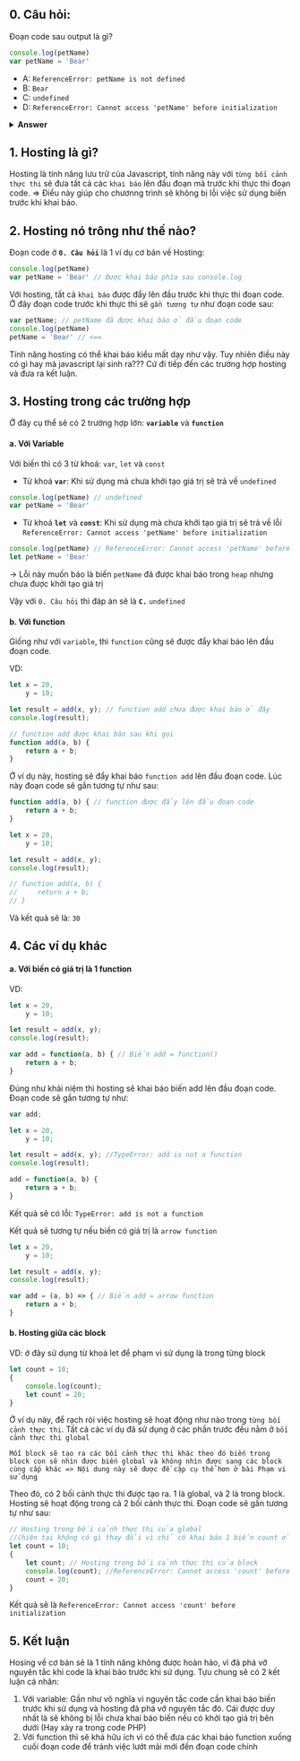 ## 0. Câu hỏi:
Đoạn code sau output là gì?
``` javascript
console.log(petName)
var petName = 'Bear'
```

- A: `ReferenceError: petName is not defined`
- B: `Bear`
- C: `undefined`
- D: `ReferenceError: Cannot access 'petName' before initialization`
<details><summary><b>Answer</b></summary>
C
</details>

## 1. Hosting là gì?
Hosting là tính năng lưu trữ của Javascript, tính năng này với `từng bối cảnh thực thi` sẽ đưa tất cả các `khai báo` lên đầu đoạn mã trước khi thực thi đoạn code.
=> Điều này giúp cho chươnng trình sẽ không bị lỗi việc sử dụng biến trước khi khai báo.

## 2. Hosting nó trông như thế nào?
Đoạn code ở <b>`0. Câu hỏi`</b> là 1 ví dụ cơ bản về Hosting:
```javascript
console.log(petName)
var petName = 'Bear' // Được khai báo phía sau console.log
```
Với hosting, tất cả `khai báo` được đẩy lên đầu trước khi thực thi đoạn code. Ở đây đoạn code trước khi thực thi sẽ `gần tương tự` như đoạn code sau:
```javascript
var petName; // petName đã được khai báo ở đầu đoạn code
console.log(petName)
petName = 'Bear' // <==
```
Tính năng hosting có thể khai báo kiểu mất dạy như vậy. Tuy nhiên điều này có gì hay mà javascript lại sinh ra??? Cứ đi tiếp đến các trường hợp hosting và đưa ra kết luận.

## 3. Hosting trong các trường hợp
Ở đây cụ thể sẽ có 2 trường hợp lớn: <b>`variable`</b> và <b>`function`</b>
#### a. Với Variable
Với biến thì có 3 từ khoá: `var`, `let` và `const`
- Từ khoá <b>`var`</b>:
Khi sử dụng mà chưa khởi tạo giá trị sẽ trả về `undefined`
```javascript
console.log(petName) // undefined
var petName = 'Bear'
```
- Từ khoá <b>`let`</b> và <b>`const`</b>:
Khi sử dụng mà chưa khởi tạo giá trị sẽ trả về lỗi `ReferenceError: Cannot access 'petName' before initialization`
```javascript
console.log(petName) // ReferenceError: Cannot access 'petName' before initialization
let petName = 'Bear'
```

-> Lỗi này muốn báo là biến `petName` đã được khai báo trong `heap` nhưng chưa được khởi tạo giá trị

Vậy với `0. Câu hỏi` thì đáp án sẽ là <b>`C.`</b> `undefined`

#### b. Với function
Giống như với `variable`, thì `function` cũng sẽ được đẩy khai báo lên đầu đoạn code.

VD: 
```javascript
let x = 20,
    y = 10;

let result = add(x, y); // function add chưa được khai báo ở đây
console.log(result);

// function add được khai báo sau khi gọi
function add(a, b) {
    return a + b;
}
```

Ở ví dụ này, hosting sẽ đẩy khai báo `function add` lên đầu đoạn code. Lúc này đoạn code sẽ gần tương tự như sau:
```javascript
function add(a, b) { // function được đẩy lên đầu đoạn code
    return a + b;
}

let x = 20,
    y = 10;

let result = add(x, y);
console.log(result);

// function add(a, b) {
//     return a + b;
// }
```
Và kết quả sẽ là: `30`

## 4. Các ví dụ khác
#### a. Với biến có giá trị là 1 function
VD: 
```javascript
let x = 20,
    y = 10;

let result = add(x, y);
console.log(result);

var add = function(a, b) { // Biến add = function()
    return a + b;
}
```
Đúng như khải niệm thì hosting sẽ khai báo biến add lên đầu đoạn code. Đoạn code sẽ gần tương tự như:
```javascript
var add;

let x = 20,
    y = 10;

let result = add(x, y); //TypeError: add is not a function
console.log(result);

add = function(a, b) {
    return a + b;
}
```
Kết quả sẽ có lỗi:  `TypeError: add is not a function`

Kết quả sẽ tương tự nếu biến có giá trị là `arrow function`
```javascript
let x = 20,
    y = 10;

let result = add(x, y);
console.log(result);

var add = (a, b) => { // Biến add = arrow function
    return a + b;
}
```

#### b. Hosting giữa các block
VD: ở đây sử dụng từ khoá let để phạm vi sử dụng là trong từng block 
```javascript
let count = 10;
{
    console.log(count);
    let count = 20;
}
```
Ở ví dụ này, để rạch ròi việc hosting sẽ hoạt động như nào trong `từng bối cảnh thực thi`.
Tất cả các ví dụ đã sử dụng ở các phần trước đều nằm ở `bối cảnh thực thi global`

`Mỗi block sẽ tạo ra các bối cảnh thực thi khác theo đó biến trong block con sẽ nhìn được biến global và không nhìn được sang các block cùng cấp khác => Nội dung này sẽ được đề cập cụ thể hơn ở bài Phạm vi sử dụng`

Theo đó, có 2 bối cảnh thực thi được tạo ra. 1 là global, và 2 là trong block. Hosting sẽ hoạt động trong cả 2 bối cảnh thực thi.
Đoạn code sẽ gần tương tự như sau:
```javascript
// Hosting trong bối cảnh thực thi của global
//(hiện tại không có gì thay đổi vì chỉ có khai báo 1 biến count ở let count = 10)
let count = 10;
{
    let count; // Hosting trong bối cảnh thực thi của block
    console.log(count); //ReferenceError: Cannot access 'count' before initialization
    count = 20;
}
```
Kết quả sẽ là `ReferenceError: Cannot access 'count' before initialization`

## 5. Kết luận
Hosing về cơ bản sẽ là 1 tính năng không được hoàn hảo, vì đã phá vỡ nguyên tắc khi code là khai báo trước khi sử dụng. Tựu chung sẽ có 2 kết luận cá nhân:
1. Với variable: Gần như vô nghĩa vì nguyên tắc code cần khai báo biến trước khi sử dụng và hosting đã phá vỡ nguyên tắc đó. Cái được duy nhất là sẽ không bị lỗi chưa khai báo biến nếu có khởi tạo giá trị bên dưới (Hay xảy ra trong code PHP)
2. Với function thì sẽ khá hữu ích vì có thể đưa các khai báo function xuống cuối đoạn code để tránh việc lướt mãi mới đến đoạn code chính

